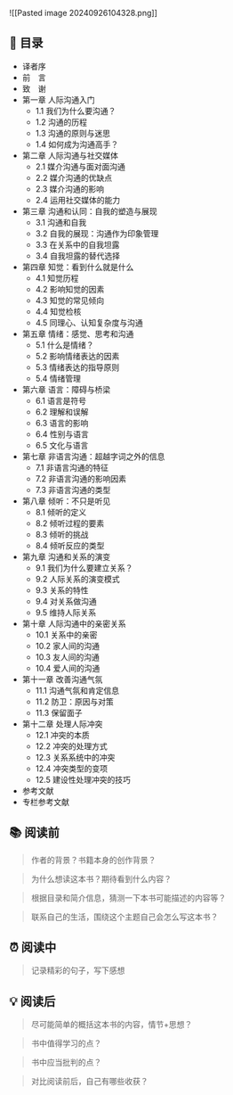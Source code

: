 ![[Pasted image 20240926104328.png]]
## 📑 目录
* 译者序  
* 前　言  
* 致　谢  
* 第一章 人际沟通入门  
	* 1.1 我们为什么要沟通？  
	* 1.2 沟通的历程 
	* 1.3 沟通的原则与迷思  
	* 1.4 如何成为沟通高手？  
* 第二章 人际沟通与社交媒体  
	* 2.1 媒介沟通与面对面沟通  
	* 2.2 媒介沟通的优缺点  
	* 2.3 媒介沟通的影响  
	* 2.4 运用社交媒体的能力  
* 第三章 沟通和认同：自我的塑造与展现  
	* 3.1 沟通和自我  
	* 3.2 自我的展现：沟通作为印象管理  
	* 3.3 在关系中的自我坦露  
	* 3.4 自我坦露的替代选择  
* 第四章 知觉：看到什么就是什么  
	* 4.1 知觉历程  
	* 4.2 影响知觉的因素  
	* 4.3 知觉的常见倾向  
	* 4.4 知觉检核  
	* 4.5 同理心、认知复杂度与沟通  
* 第五章 情绪：感觉、思考和沟通  
	* 5.1 什么是情绪？  
	* 5.2 影响情绪表达的因素  
	* 5.3 情绪表达的指导原则  
	* 5.4 情绪管理  
* 第六章 语言：障碍与桥梁  
	* 6.1 语言是符号  
	* 6.2 理解和误解  
	* 6.3 语言的影响  
	* 6.4 性别与语言  
	* 6.5 文化与语言  
* 第七章 非语言沟通：超越字词之外的信息  
	* 7.1 非语言沟通的特征  
	* 7.2 非语言沟通的影响因素  
	* 7.3 非语言沟通的类型  
* 第八章 倾听：不只是听见  
	* 8.1 倾听的定义  
	* 8.2 倾听过程的要素  
	* 8.3 倾听的挑战  
	* 8.4 倾听反应的类型  
* 第九章 沟通和关系的演变  
	* 9.1 我们为什么要建立关系？  
	* 9.2 人际关系的演变模式  
	* 9.3 关系的特性  
	* 9.4 对关系做沟通  
	* 9.5 维持人际关系  
* 第十章 人际沟通中的亲密关系  
	* 10.1 关系中的亲密  
	* 10.2 家人间的沟通  
	* 10.3 友人间的沟通  
	* 10.4 爱人间的沟通  
* 第十一章 改善沟通气氛  
	* 11.1 沟通气氛和肯定信息  
	* 11.2 防卫：原因与对策  
	* 11.3 保留面子  
* 第十二章 处理人际冲突  
	* 12.1 冲突的本质  
	* 12.2 冲突的处理方式  
	* 12.3 关系系统中的冲突  
	* 12.4 冲突类型的变项  
	* 12.5 建设性处理冲突的技巧  
* 参考文献  
* 专栏参考文献
## 📚 阅读前
> 作者的背景？书籍本身的创作背景？

> 为什么想读这本书？期待看到什么内容？

> 根据目录和简介信息，猜测一下本书可能描述的内容等？

> 联系自己的生活，围绕这个主题自己会怎么写这本书？
## ⏰ 阅读中
> 记录精彩的句子，写下感想
##  💡 阅读后
> 尽可能简单的概括这本书的内容，情节+思想？

> 书中值得学习的点？

> 书中应当批判的点？

> 对比阅读前后，自己有哪些收获？ 
